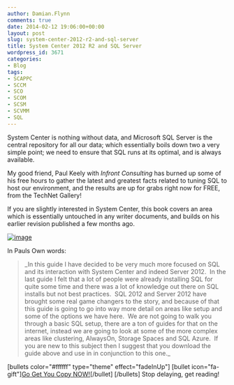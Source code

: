```yaml
---
author: Damian.Flynn
comments: true
date: 2014-02-12 19:06:00+00:00
layout: post
slug: system-center-2012-r2-and-sql-server
title: System Center 2012 R2 and SQL Server
wordpress_id: 3671
categories:
- Blog
tags:
- SCAPPC
- SCCM
- SCO
- SCOM
- SCSM
- SCVMM
- SQL
---
```


System Center is nothing without data, and Microsoft SQL Server is the central repository for all our data; which essentially boils down two a very simple point; we need to ensure that SQL runs at its optimal, and is always available.

My good friend, Paul Keely with _Infront Consulting_ has burned up some of his free hours to gather the latest and greatest facts related to tuning SQL to host our environment, and the results are up for grabs right now for FREE, from the TechNet Gallery!

If you are slightly interested in System Center, this book covers an area which is essentially untouched in any writer documents, and builds on his earlier revision published a few months ago.

[![image](http://blogstorage.damianflynn.com/wordpress/2014/02/image.png)](http://gallery.technet.microsoft.com/SQL-2012-and-System-Center-553b5161)

In Pauls Own words:


<blockquote>_In this guide I have decided to be very much more focused on SQL and its interaction with System Center and indeed Server 2012.  In the last guide I felt that a lot of people were already installing SQL for quite some time and there was a lot of knowledge out there on SQL installs but not best practices.  SQL 2012 and Server 2012 have brought some real game changers to the story, and because of that this guide is going to go into way more detail on areas like setup and some of the options we have here.  We are not going to walk you through a basic SQL setup, there are a ton of guides for that on the internet, instead we are going to look at some of the more complex areas like clustering, AlwaysOn, Storage Spaces and SQL Azure.  If you are new to this subject then I suggest that you download the guide above and use in in conjunction to this one._</blockquote>


[bullets color="#ffffff" type="theme" effect="fadeInUp"]
[bullet icon="fa-gift"][Go Get You Copy NOW!](http://gallery.technet.microsoft.com/SQL-2012-and-System-Center-553b5161)[/bullet]
[/bullets]
Stop delaying, get reading!
